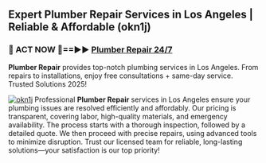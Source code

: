 ## Expert Plumber Repair Services in Los Angeles | Reliable & Affordable (okn1j)  

<h3>🚿 ACT NOW 🌟==►► <a href="https://tinyurl.com/2ne6vx2x" rel="nofollow">Plumber Repair 24/7</a></h3>

**Plumber Repair** provides top-notch plumbing services in Los Angeles. From repairs to installations, enjoy free consultations + same-day service. Trusted Solutions 2025!

[![okn1j](https://i.imgur.com/4PFF4AK.jpeg)](https://tinyurl.com/2ne6vx2x)
Professional **Plumber Repair** services in Los Angeles ensure your plumbing issues are resolved efficiently and affordably. Our pricing is transparent, covering labor, high-quality materials, and emergency availability. The process starts with a thorough inspection, followed by a detailed quote. We then proceed with precise repairs, using advanced tools to minimize disruption. Trust our licensed team for reliable, long-lasting solutions—your satisfaction is our top priority!